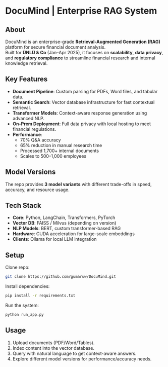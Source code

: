 # DocuMind | Enterprise RAG System

## About
DocuMind is an enterprise-grade **Retrieval-Augmented Generation (RAG)** platform for secure financial document analysis.  
Built for **ÜNLÜ & Co** (Jan–Apr 2025), it focuses on **scalability**, **data privacy**, and **regulatory compliance** to streamline financial research and internal knowledge retrieval.

## Key Features
- **Document Pipeline**: Custom parsing for PDFs, Word files, and tabular data.  
- **Semantic Search**: Vector database infrastructure for fast contextual retrieval.  
- **Transformer Models**: Context-aware response generation using advanced NLP.  
- **On-Prem Deployment**: Full data privacy with local hosting to meet financial regulations.  
- **Performance**:  
  - 70% Q&A accuracy  
  - 65% reduction in manual research time  
  - Processed 1,700+ internal documents  
  - Scales to 500–1,000 employees

## Model Versions
The repo provides **3 model variants** with different trade-offs in speed, accuracy, and resource usage.

## Tech Stack
- **Core**: Python, LangChain, Transformers, PyTorch  
- **Vector DB**: FAISS / Milvus (depending on version)  
- **NLP Models**: BERT, custom transformer-based RAG  
- **Hardware**: CUDA acceleration for large-scale embeddings  
- **Clients**: Ollama for local LLM integration

## Setup
Clone repo:
```bash
git clone https://github.com/gumaruw/DocuMind.git
```
Install dependencies:
```bash
pip install -r requirements.txt
```
Run the system:
```bash
python run_app.py
```

## Usage
1. Upload documents (PDF/Word/Tables).
2. Index content into the vector database.
3. Query with natural language to get context-aware answers.
4. Explore different model versions for performance/accuracy needs.

